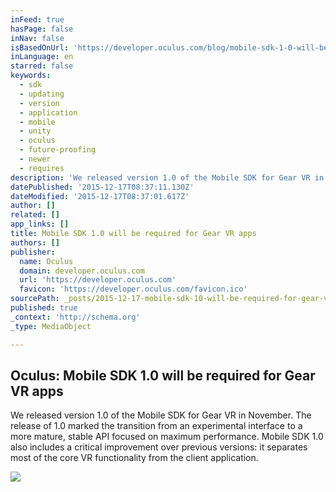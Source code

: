 ```yaml
---
inFeed: true
hasPage: false
inNav: false
isBasedOnUrl: 'https://developer.oculus.com/blog/mobile-sdk-1-0-will-be-required-for-gear-vr-apps/'
inLanguage: en
starred: false
keywords:
  - sdk
  - updating
  - version
  - application
  - mobile
  - unity
  - oculus
  - future-proofing
  - newer
  - requires
description: 'We released version 1.0 of the Mobile SDK for Gear VR in November. The release of 1.0 marked the transition from an experimental interface to a more mature, stable API focused on maximum performance. Mobile SDK 1.0 also includes a critical improvement over previous versions: it separates most of the core VR functionality from the client application.'
datePublished: '2015-12-17T08:37:11.130Z'
dateModified: '2015-12-17T08:37:01.617Z'
author: []
related: []
app_links: []
title: Mobile SDK 1.0 will be required for Gear VR apps
authors: []
publisher:
  name: Oculus
  domain: developer.oculus.com
  url: 'https://developer.oculus.com'
  favicon: 'https://developer.oculus.com/favicon.ico'
sourcePath: _posts/2015-12-17-mobile-sdk-10-will-be-required-for-gear-vr-apps.md
published: true
_context: 'http://schema.org'
_type: MediaObject

---
```

<article style=""><h1>Oculus: Mobile SDK 1.0 will be required for Gear VR apps</h1><p>We released version 1.0 of the Mobile SDK for Gear VR in November. The release of 1.0 marked the transition from an experimental interface to a more mature, stable API focused on maximum performance. Mobile SDK 1.0 also includes a critical improvement over previous versions: it separates most of the core VR functionality from the client application.</p><img src="https://s3.amazonaws.com/static.oculus.com/website/2015/12/gearblog1.jpg" /></article>